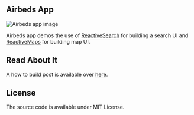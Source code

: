 ## Airbeds App

![Airbeds app image](https://i.imgur.com/vjCB8Yc.png)

Airbeds app demos the use of [ReactiveSearch](https://github.com/appbaseio/reactivesearch) for building a search UI and [ReactiveMaps](https://github.com/appbaseio/reactivemaps) for building map UI.

## Read About It

A how to build post is available over [here](https://blog.reactivesearch.io/geo-search-with-react-and-elasticsearch).

## License

The source code is available under MIT License.
